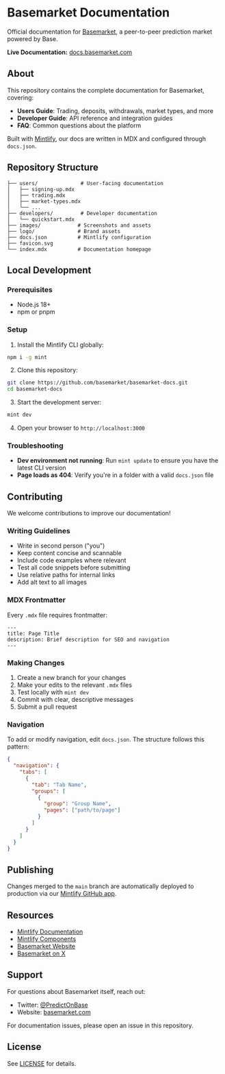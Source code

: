 # Basemarket Documentation

Official documentation for [Basemarket](https://basemarket.com), a peer-to-peer prediction market powered by Base.

**Live Documentation:** [docs.basemarket.com](https://docs.basemarket.com)

## About

This repository contains the complete documentation for Basemarket, covering:

- **Users Guide**: Trading, deposits, withdrawals, market types, and more
- **Developer Guide**: API reference and integration guides
- **FAQ**: Common questions about the platform

Built with [Mintlify](https://mintlify.com), our docs are written in MDX and configured through `docs.json`.

## Repository Structure

```
├── users/              # User-facing documentation
│   ├── signing-up.mdx
│   ├── trading.mdx
│   ├── market-types.mdx
│   └── ...
├── developers/         # Developer documentation
│   └── quickstart.mdx
├── images/            # Screenshots and assets
├── logo/              # Brand assets
├── docs.json          # Mintlify configuration
├── favicon.svg
└── index.mdx          # Documentation homepage
```

## Local Development

### Prerequisites

- Node.js 18+
- npm or pnpm

### Setup

1. Install the Mintlify CLI globally:

```bash
npm i -g mint
```

2. Clone this repository:

```bash
git clone https://github.com/basemarket/basemarket-docs.git
cd basemarket-docs
```

3. Start the development server:

```bash
mint dev
```

4. Open your browser to `http://localhost:3000`

### Troubleshooting

- **Dev environment not running**: Run `mint update` to ensure you have the latest CLI version
- **Page loads as 404**: Verify you're in a folder with a valid `docs.json` file

## Contributing

We welcome contributions to improve our documentation!

### Writing Guidelines

- Write in second person ("you")
- Keep content concise and scannable
- Include code examples where relevant
- Test all code snippets before submitting
- Use relative paths for internal links
- Add alt text to all images

### MDX Frontmatter

Every `.mdx` file requires frontmatter:

```mdx
---
title: Page Title
description: Brief description for SEO and navigation
---
```

### Making Changes

1. Create a new branch for your changes
2. Make your edits to the relevant `.mdx` files
3. Test locally with `mint dev`
4. Commit with clear, descriptive messages
5. Submit a pull request

### Navigation

To add or modify navigation, edit `docs.json`. The structure follows this pattern:

```json
{
  "navigation": {
    "tabs": [
      {
        "tab": "Tab Name",
        "groups": [
          {
            "group": "Group Name",
            "pages": ["path/to/page"]
          }
        ]
      }
    ]
  }
}
```

## Publishing

Changes merged to the `main` branch are automatically deployed to production via our [Mintlify GitHub app](https://dashboard.mintlify.com/settings/organization/github-app).

## Resources

- [Mintlify Documentation](https://mintlify.com/docs)
- [Mintlify Components](https://mintlify.com/docs/content/components)
- [Basemarket Website](https://basemarket.com)
- [Basemarket on X](https://x.com/PredictOnBase)

## Support

For questions about Basemarket itself, reach out:

- Twitter: [@PredictOnBase](https://x.com/PredictOnBase)
- Website: [basemarket.com](https://basemarket.com)

For documentation issues, please open an issue in this repository.

## License

See [LICENSE](LICENSE) for details.
